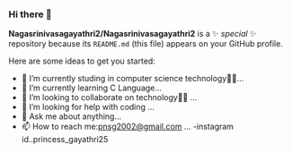 ### Hi there 👋

**Nagasrinivasagayathri2/Nagasrinivasagayathri2** is a ✨ _special_ ✨ repository because its `README.md` (this file) appears on your GitHub profile.

Here are some ideas to get you started:

- 🔭 I’m currently studing in computer science technology👩‍🎓...
- 🌱 I’m currently learning C Language...
- 👯 I’m looking to collaborate on technology👩‍💻 ...
- 🤔 I’m looking for help with coding ...
- 💬 Ask me about anything...
- 📫 How to reach me:pnsg2002@gmail.com ...
-instagram id..princess_gayathri25
